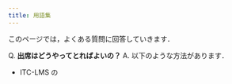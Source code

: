 ```yaml
---
title: 用語集
---
```


このページでは，よくある質問に回答していきます．  

Q. **出席はどうやってとればよいの？**
A. 以下のような方法があります．
  * ITC-LMS の

